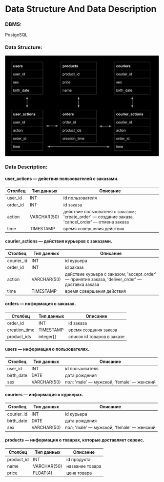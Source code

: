 # Data Structure And Data Description

### DBMS:
PostgeSQL

### Data Structure:
![data_structure](attachments/data_str.png)

### Data Description:
#### user_actions — действия пользователей с заказами.

| Столбец  | Тип данных  | Описание |
|----------|-------------|----------|
| user_id  | INT         | id пользователя |
| order_id | INT         | id заказа |
| action   | VARCHAR(50) | действие пользователя с заказом; 'create_order' — создание заказа, 'cancel_order' — отмена заказа |
| time     | TIMESTAMP   | время совершения действия |

#### courier_actions — действия курьеров с заказами.

| Столбец    | Тип данных  | Описание |
|------------|-------------|----------|
| courier_id | INT         | id курьера |
| order_id   | INT         | id заказа |
| action     | VARCHAR(50) | действие курьера с заказом; 'accept_order' — принятие заказа, 'deliver_order' — доставка заказа |
| time       | TIMESTAMP   | время совершения действия |

#### orders — информация о заказах.

| Столбец       | Тип данных  | Описание |
|---------------|-------------|----------|
| order_id      | INT         | id заказа |
| creation_time | TIMESTAMP   | время создания заказа |
| product_ids   | integer[]   | список id товаров в заказе |

#### users — информация о пользователях.

| Столбец    | Тип данных   | Описание |
|------------|--------------|----------|
| user_id    | INT          | id пользователя |
| birth_date | DATE         | дата рождения |
| sex        | VARCHAR(50)  | пол; 'male' — мужской, 'female' — женский |

#### couriers — информация о курьерах.

| Столбец    | Тип данных   | Описание |
|------------|--------------|----------|
| courier_id | INT          | id курьера |
| birth_date | DATE         | дата рождения |
| sex        | VARCHAR(50)  | пол; 'male' — мужской, 'female' — женский |

#### products — информация о товарах, которые доставляет сервис.

| Столбец    | Тип данных   | Описание |
|------------|--------------|----------|
| product_id | INT          | id продукта |
| name       | VARCHAR(50)  | название товара |
| price      | FLOAT(4)     | цена товара |
